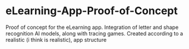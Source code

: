 # eLearning-App-Proof-of-Concept
Proof of concept for the eLearning app. Integration of letter and shape recognition AI models, along with tracing games. Created according to a realistic (i think is realistic), app structure
